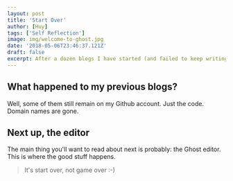 ```yaml
---
layout: post
title: 'Start Over'
author: [Huy]
tags: ['Self Reflection']
image: img/welcome-to-ghost.jpg
date: '2018-05-06T23:46:37.121Z'
draft: false
excerpt: After a dozen blogs I have started (and failed to keep writing), this is perhaps my best and hopefully will be my last...
---
```


## What happened to my previous blogs?

Well, some of them still remain on my Github account. Just the code.
Domain names are gone.

## Next up, the editor

The main thing you'll want to read about next is probably: the Ghost editor. This is where the good stuff happens.

> It's start over, not game over :-)
